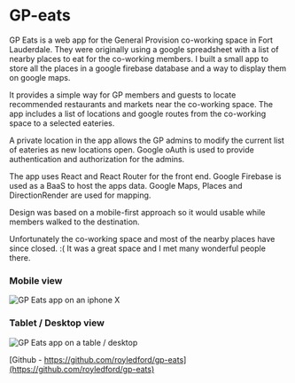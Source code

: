 # GP-eats

GP Eats is a web app for the General Provision co-working space in Fort Lauderdale. They were originally using a google spreadsheet with a list of nearby places to eat for the co-working members. I built a small app to store all the places in a google firebase database and a way to display them on google maps.

It provides a simple way for GP members and guests to locate recommended restaurants and markets near the co-working space. The app includes a list of locations and google routes from the co-working space to a selected eateries.

A private location in the app allows the GP admins to modify the current list of eateries as new locations open. Google oAuth is used to provide authentication and authorization for the admins.

The app uses React and React Router for the front end. Google Firebase is used as a BaaS to host the apps data. Google Maps, Places and DirectionRender are used for mapping.

Design was based on a mobile-first approach so it would usable while members walked to the destination.

Unfortunately the co-working space and most of the nearby places have since closed. :( It was a great space and I met many wonderful people there.

### Mobile view
![GP Eats app on an iphone X](/images/gp-eats/iphone-x-sm.png)

### Tablet / Desktop view
![GP Eats app on a table / desktop](/images/gp-eats/lrg-directions-sm.jpg)





[Github - https://github.com/royledford/gp-eats](https://github.com/royledford/gp-eats)
